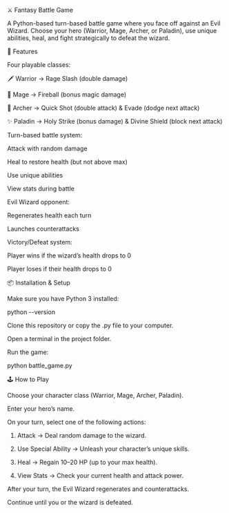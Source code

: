 ⚔️ Fantasy Battle Game

A Python-based turn-based battle game where you face off against an Evil Wizard. Choose your hero (Warrior, Mage, Archer, or Paladin), use unique abilities, heal, and fight strategically to defeat the wizard.

🚀 Features

Four playable classes:

🗡 Warrior → Rage Slash (double damage)

🔮 Mage → Fireball (bonus magic damage)

🏹 Archer → Quick Shot (double attack) & Evade (dodge next attack)

✨ Paladin → Holy Strike (bonus damage) & Divine Shield (block next attack)

Turn-based battle system:

Attack with random damage

Heal to restore health (but not above max)

Use unique abilities

View stats during battle

Evil Wizard opponent:

Regenerates health each turn

Launches counterattacks

Victory/Defeat system:

Player wins if the wizard’s health drops to 0

Player loses if their health drops to 0

📦 Installation & Setup

Make sure you have Python 3 installed:

python --version


Clone this repository or copy the .py file to your computer.

Open a terminal in the project folder.

Run the game:

python battle_game.py

🕹 How to Play

Choose your character class (Warrior, Mage, Archer, Paladin).

Enter your hero’s name.

On your turn, select one of the following actions:

1. Attack → Deal random damage to the wizard.

2. Use Special Ability → Unleash your character’s unique skills.

3. Heal → Regain 10–20 HP (up to your max health).

4. View Stats → Check your current health and attack power.

After your turn, the Evil Wizard regenerates and counterattacks.

Continue until you or the wizard is defeated.
